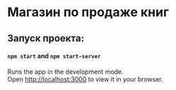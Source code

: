 # Магазин по продаже книг
## Запуск проекта:
#### `npm start` and  `npm start-server`
Runs the app in the development mode.\
Open [http://localhost:3000](http://localhost:3000) to view it in your browser.

